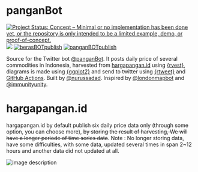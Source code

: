 # panganBot

[![Project Status: Concept – Minimal or no implementation has been done
yet, or the repository is only intended to be a limited example, demo,
or
proof-of-concept.](https://www.repostatus.org/badges/latest/concept.svg)](https://www.repostatus.org/#concept)
[![](https://img.shields.io/badge/Twitter-@panganBot-white?style=flat&labelColor=blue&logo=Twitter&logoColor=white)](https://twitter.com/panganBot)
[![berasBOTpublish](https://github.com/Nr5D/panganBot/actions/workflows/berasBOTpublish.yml/badge.svg)](https://github.com/Nr5D/panganBot/actions/workflows/berasBOTpublish.yml)
[![panganBOTpublish](https://github.com/Nr5D/panganBot/actions/workflows/panganBOTpublish.yml/badge.svg)](https://github.com/Nr5D/panganBot/actions/workflows/panganBOTpublish.yml)

Source for the Twitter bot [@panganBot](https://www.twitter.com/panganBot). It posts daily price of several commodities in Indonesia, harvested from [hargapangan.id](http://hargapangan.id/) using [{rvest}](https://rvest.tidyverse.org/), diagrams is made using [{ggplot2}](https://ggplot2.tidyverse.org/) and send to twitter using [{rtweet}](https://docs.ropensci.org/rtweet/) and [GitHub Actions](https://docs.github.com/en/actions). Built by [@nurussadad](https://twitter.com/nurussadad). Inspired by [@londonmapbot](https://www.twitter.com/londonmapbot) and [@immunityunity](https://www.twitter.com/immunityunity).


# hargapangan.id

hargapangan.id by default publish six daily price data only (through some option, you can choose more), ~~by storing the result of harvesting, We will have a longer periode of time series data~~.  Note : No longer storing data, have some difficulties, with some data, updated several times in span 2~12 hours and another data did not updated at all.

![image description](blob/assests/panganBot_userR2020.png)
